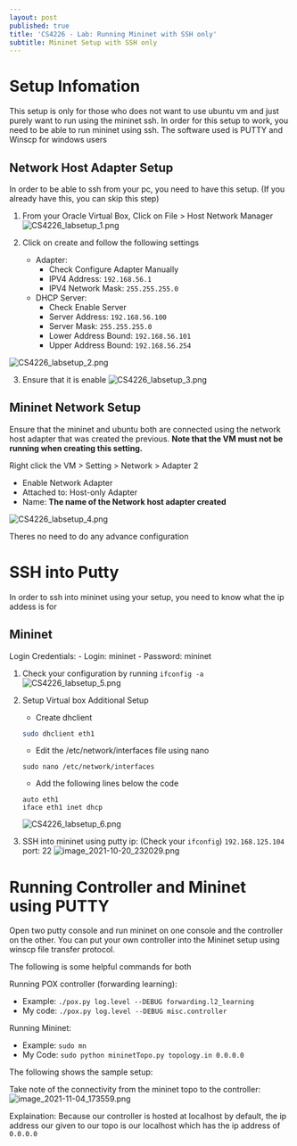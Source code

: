 ```yaml
---
layout: post
published: true
title: 'CS4226 - Lab: Running Mininet with SSH only'
subtitle: Mininet Setup with SSH only
---
```

# Setup Infomation

This setup is only for those who does not want to use ubuntu vm and just purely want to run using the mininet ssh. In order for this setup to work, you need to be able to run mininet using ssh.
The software used is PUTTY and Winscp for windows users



##  Network Host Adapter Setup
In order to be able to ssh from your pc, you need to have this setup.
(If you already have this, you can skip this step)

1. From your Oracle Virtual Box, Click on File > Host Network Manager
	![CS4226_labsetup_1.png]({{site.baseurl}}/img/CS4226_labsetup_1.png)


2. Click on create and follow the following settings
	- Adapter:
    	- Check Configure Adapter Manually
        - IPV4 Address: `192.168.56.1`
        - IPV4 Network Mask: `255.255.255.0`
    - DHCP Server:
    	- Check Enable Server
    	- Server Address: `192.168.56.100`
        - Server Mask: `255.255.255.0`
        - Lower Address Bound: `192.168.56.101`
        - Upper Address Bound: `192.168.56.254`
  
  ![CS4226_labsetup_2.png]({{site.baseurl}}/img/CS4226_labsetup_2.png)




3. Ensure that it is enable
  ![CS4226_labsetup_3.png]({{site.baseurl}}/img/CS4226_labsetup_3.png)
  

## Mininet Network Setup
Ensure that the mininet and ubuntu both are connected using the network host adapter that was created the previous. **Note that the VM must not be running when creating this setting.**

Right click the VM > Setting > Network > Adapter 2 
- Enable Network Adapter
- Attached to: Host-only Adapter
- Name: **The name of the Network host adapter created**

![CS4226_labsetup_4.png]({{site.baseurl}}/img/CS4226_labsetup_4.png)

Theres no need to do any advance configuration

# SSH into Putty
In order to ssh into mininet using your setup, you need to know what the ip addess is for

## Mininet
Login Credentials: 
		- Login: mininet
        - Password: mininet


1. Check your configuration by running `ifconfig -a`
	![CS4226_labsetup_5.png]({{site.baseurl}}/img/CS4226_labsetup_5.png)



2. Setup Virtual box Additional Setup
	- Create dhclient
	```bash
	sudo dhclient eth1
	```
    - Edit the /etc/network/interfaces file using nano
	```shell
	sudo nano /etc/network/interfaces
    ```
    
    - Add the following lines below the code
    ```
    auto eth1
 	iface eth1 inet dhcp
    ```
    
    ![CS4226_labsetup_6.png]({{site.baseurl}}/img/CS4226_labsetup_6.png)

3. SSH into mininet using putty
	ip: (Check your `ifconfig`) `192.168.125.104`
    port: 22
    ![image_2021-10-20_232029.png]({{site.baseurl}}/img/image_2021-10-20_232029.png)

# Running Controller and Mininet using PUTTY

Open two putty console and run mininet on one console and the controller on the other. You can put your own controller into the Mininet setup using winscp file transfer protocol.

The following is some helpful commands for both

Running POX controller (forwarding learning):
- Example: `./pox.py log.level --DEBUG forwarding.l2_learning`
- My code: `./pox.py log.level --DEBUG misc.controller`

Running Mininet:
- Example: `sudo mn`
- My Code: `sudo python mininetTopo.py topology.in 0.0.0.0`

The following shows the sample setup:

Take note of the connectivity from the mininet topo to the controller:
![image_2021-11-04_173559.png]({{site.baseurl}}/img/image_2021-11-04_173559.png)


Explaination: Because our controller is hosted at localhost by default, the ip address our given to our topo is our localhost which has the ip address of `0.0.0.0`



